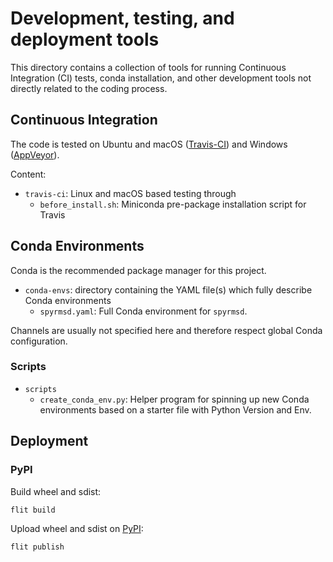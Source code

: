 # Development, testing, and deployment tools

This directory contains a collection of tools for running Continuous Integration (CI) tests,
conda installation, and other development tools not directly related to the coding process.

## Continuous Integration

The code is tested on Ubuntu and macOS ([Travis-CI](https://about.travis-ci.com/)) and Windows ([AppVeyor](https://www.appveyor.com/)).

Content:
* `travis-ci`: Linux and macOS based testing through  
  * `before_install.sh`: Miniconda pre-package installation script for Travis

## Conda Environments

Conda is the recommended package manager for this project.

* `conda-envs`: directory containing the YAML file(s) which fully describe Conda environments
  * `spyrmsd.yaml`: Full Conda environment for `spyrmsd`.
  
Channels are usually not specified here and therefore respect global Conda configuration.

### Scripts

* `scripts`
  * `create_conda_env.py`: Helper program for spinning up new Conda environments based on a starter file with Python Version and Env.

## Deployment

### PyPI

Build wheel and sdist:

```bash
flit build
```

Upload wheel and sdist on [PyPI](https://pypi.org/):

```bash
flit publish
```
